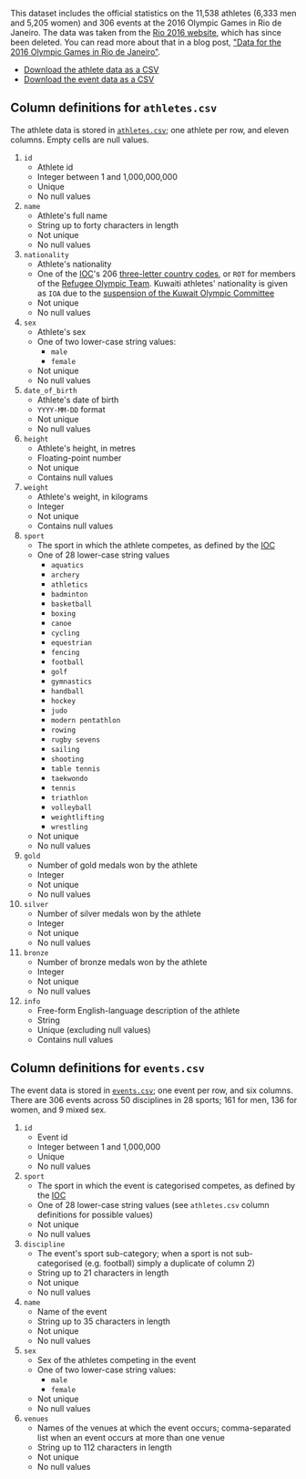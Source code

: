 This dataset includes the official statistics on the 11,538 athletes (6,333 men and 5,205 women) and 306 events at the 2016 Olympic Games in Rio de Janeiro. The data was taken from the [Rio 2016 website][rio], which has since been deleted. You can read more about that in a blog post, ["Data for the 2016 Olympic Games in Rio de Janeiro"][blg].

* [Download the athlete data as a CSV][ath]
* [Download the event data as a CSV][evt]

## Column definitions for `athletes.csv`

The athlete data is stored in [`athletes.csv`][ath]; one athlete per row, and eleven columns. Empty cells are null values.

1. `id`
    * Athlete id
    * Integer between 1 and 1,000,000,000
    * Unique
    * No null values
2. `name`
    * Athlete's full name
    * String up to forty characters in length
    * Not unique
    * No null values
3. `nationality`
    * Athlete's nationality
    * One of the [IOC][ioc]'s 206 [three-letter country codes][tcc], or `ROT` for members of the [Refugee Olympic Team][rot]. Kuwaiti athletes' nationality is given as `IOA` due to the [suspension of the Kuwait Olympic Committee][koc]
    * Not unique
    * No null values
4. `sex`
    * Athlete's sex
    * One of two lower-case string values:
        * `male`
        * `female`
    * Not unique
    * No null values
5. `date_of_birth`
    * Athlete's date of birth
    * `YYYY-MM-DD` format
    * Not unique
    * No null values
6. `height`
    * Athlete's height, in metres
    * Floating-point number
    * Not unique
    * Contains null values
7. `weight`
    * Athlete's weight, in kilograms
    * Integer
    * Not unique
    * Contains null values
8. `sport`
    * The sport in which the athlete competes, as defined by the [IOC][ioc]
    * One of 28 lower-case string values
        * `aquatics`
        * `archery`
        * `athletics`
        * `badminton`
        * `basketball`
        * `boxing`
        * `canoe`
        * `cycling`
        * `equestrian`
        * `fencing`
        * `football`
        * `golf`
        * `gymnastics`
        * `handball`
        * `hockey`
        * `judo`
        * `modern pentathlon`
        * `rowing`
        * `rugby sevens`
        * `sailing`
        * `shooting`
        * `table tennis`
        * `taekwondo`
        * `tennis`
        * `triathlon`
        * `volleyball`
        * `weightlifting`
        * `wrestling`
    * Not unique
    * No null values
9. `gold`
    * Number of gold medals won by the athlete
    * Integer
    * Not unique
    * No null values
10. `silver`
    * Number of silver medals won by the athlete
    * Integer
    * Not unique
    * No null values
11. `bronze`
    * Number of bronze medals won by the athlete
    * Integer
    * Not unique
    * No null values
12. `info`
    * Free-form English-language description of the athlete
    * String
    * Unique (excluding null values)
    * Contains null values


## Column definitions for `events.csv`

The event data is stored in [`events.csv`][evt]; one event per row, and six columns. There are 306 events across 50 disciplines in 28 sports; 161 for men, 136 for women, and 9 mixed sex.

1. `id`
    * Event id
    * Integer between 1 and 1,000,000
    * Unique
    * No null values
2. `sport`
    * The sport in which the event is categorised competes, as defined by the [IOC][ioc]
    * One of 28 lower-case string values (see `athletes.csv` column definitions for possible values)
    * Not unique
    * No null values
3. `discipline`
    * The event's sport sub-category; when a sport is not sub-categorised (e.g. football) simply a duplicate of column 2)
    * String up to 21 characters in length
    * Not unique
    * No null values
4. `name`
    * Name of the event
    * String up to 35 characters in length
    * Not unique
    * No null values
5. `sex`
    * Sex of the athletes competing in the event
    * One of two lower-case string values:
        * `male`
        * `female`
    * Not unique
    * No null values
6. `venues`
    * Names of the venues at which the event occurs; comma-separated list when an event occurs at more than one venue
    * String up to 112 characters in length
    * Not unique
    * No null values


[rio]: https://www.rio2016.com/
[blg]: https://flother.is/2017/olympic-games-data/
[ath]: https://raw.githubusercontent.com/flother/rio2016/master/athletes.csv
[evt]: https://raw.githubusercontent.com/flother/rio2016/master/events.csv
[tcc]: https://en.wikipedia.org/wiki/List_of_IOC_country_codes
[rot]: https://en.wikipedia.org/wiki/Refugee_Olympic_Team_at_the_2016_Summer_Olympics
[koc]: https://www.olympic.org/news/suspension-of-the-kuwait-olympic-committee
[ioc]: https://www.olympic.org/the-ioc
